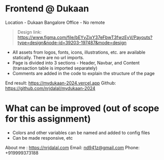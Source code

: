 # Frontend @ Dukaan

Location - Dukaan Bangalore Office - No remote

> Design link: https://www.figma.com/file/bEYvZixY37eFbwT3fwzEyV/Payouts?type=design&node-id=39203-197487&mode=design

- All assets from logos, fonts, icons, illustrations, etc. are available statically. There are no url imports.
- Page is divided into 3 sections - Header, Navbar, and Content (transaction table is imported separately)
- Comments are added in the code to explain the structure of the page

End result: https://mydukaan-2024.vercel.app
Github: https://github.com/nrjdalal/mydukaan-2024

# What can be improved (out of scope for this assignment)

- Colors and other variables can be named and added to config files
- Can be made responsive, etc

About me : https://nrjdalal.com
Email: nd941z@gmail.com
Phone: +919999373188
